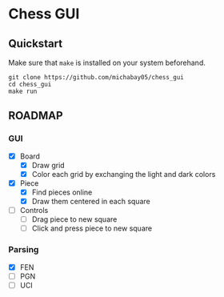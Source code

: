 # Chess GUI

## Quickstart
Make sure that `make` is installed on your system beforehand.
```
git clone https://github.com/michabay05/chess_gui
cd chess_gui
make run
```

## ROADMAP
### GUI
- [x] Board
  - [x] Draw grid
  - [x] Color each grid by exchanging the light and dark colors
- [x] Piece
  - [x] Find pieces online
  - [x] Draw them centered in each square
- [ ] Controls
  - [ ] Drag piece to new square
  - [ ] Click and press piece to new square

### Parsing
- [x] FEN
- [ ] PGN
- [ ] UCI
